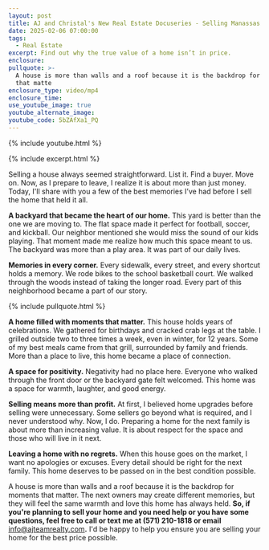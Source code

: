 ```yaml
---
layout: post
title: AJ and Christal's New Real Estate Docuseries - Selling Manassas - Episode 5
date: 2025-02-06 07:00:00
tags:
  - Real Estate
excerpt: Find out why the true value of a home isn’t in price.
enclosure:
pullquote: >-
  A house is more than walls and a roof because it is the backdrop for moments
  that matte
enclosure_type: video/mp4
enclosure_time:
use_youtube_image: true
youtube_alternate_image:
youtube_code: 5bZAfXa1_PQ
---
```

{% include youtube.html %}

{% include excerpt.html %}

Selling a house always seemed straightforward. List it. Find a buyer. Move on. Now, as I prepare to leave, I realize it is about more than just money. Today, I'll share with you a few of the best memories I’ve had before I sell the home that held it all.

**A backyard that became the heart of our home.** This yard is better than the one we are moving to. The flat space made it perfect for football, soccer, and kickball. Our neighbor mentioned she would miss the sound of our kids playing. That moment made me realize how much this space meant to us. The backyard was more than a play area. It was part of our daily lives.

**Memories in every corner.** Every sidewalk, every street, and every shortcut holds a memory. We rode bikes to the school basketball court. We walked through the woods instead of taking the longer road. Every part of this neighborhood became a part of our story.

{% include pullquote.html %}

**A home filled with moments that matter.** This house holds years of celebrations. We gathered for birthdays and cracked crab legs at the table. I grilled outside two to three times a week, even in winter, for 12 years. Some of my best meals came from that grill, surrounded by family and friends. More than a place to live, this home became a place of connection.

**A space for positivity.** Negativity had no place here. Everyone who walked through the front door or the backyard gate felt welcomed. This home was a space for warmth, laughter, and good energy.

**Selling means more than profit.** At first, I believed home upgrades before selling were unnecessary. Some sellers go beyond what is required, and I never understood why. Now, I do. Preparing a home for the next family is about more than increasing value. It is about respect for the space and those who will live in it next.

**Leaving a home with no regrets.** When this house goes on the market, I want no apologies or excuses. Every detail should be right for the next family. This home deserves to be passed on in the best condition possible.

A house is more than walls and a roof because it is the backdrop for moments that matter. The next owners may create different memories, but they will feel the same warmth and love this home has always held. **So, if you're planning to sell your home and you need help or you have some questions, feel free to call or text me at (571) 210-1818 or email** [info@ajteamrealty.com](mailto:info@ajteamrealty.com)**.** I'd be happy to help you ensure you are selling your home for the best price possible.
